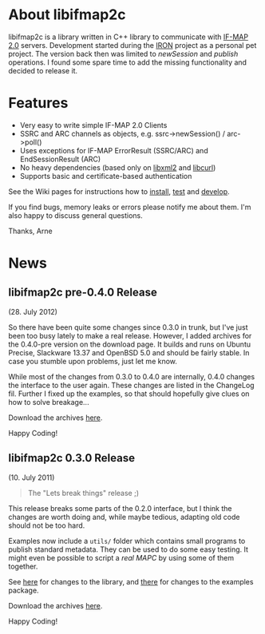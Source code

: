 # About libifmap2c #
libifmap2c is a library written in C++ library to communicate with [IF-MAP 2.0](http://www.trustedcomputinggroup.org/resources/tnc_ifmap_binding_for_soap_specification) servers. Development started during the [IRON](http://trust.inform.fh-hannover.de/joomla/index.php/projects/iron) project as a personal pet project. The version back then was limited to _newSession_ and _publish_ operations. I found some spare time to add the missing functionality and decided to release it.

# Features #
  * Very easy to write simple IF-MAP 2.0 Clients
  * SSRC and ARC channels as objects, e.g. ssrc->newSession() / arc->poll()
  * Uses exceptions for IF-MAP ErrorResult (SSRC/ARC) and EndSessionResult (ARC)
  * No heavy dependencies (based only on [libxml2](http://xmlsoft.org/) and [libcurl](http://curl.haxx.se/))
  * Supports basic and certificate-based authentication


See the Wiki pages for instructions how to [install](Install.md), [test](Testing.md) and
[develop](Develop.md).

If you find bugs, memory leaks or errors please notify me about them. I'm also
happy to discuss general questions.

Thanks, Arne

# News #
## libifmap2c pre-0.4.0 Release ##
(28. July 2012)

So there have been quite some changes since 0.3.0 in trunk, but I've just been too busy lately to make a real release. However, I added archives for the 0.4.0-pre version on the download page. It builds and runs on Ubuntu Precise, Slackware 13.37 and OpenBSD 5.0 and should be fairly stable. In case you stumble upon problems, just let me know.

While most of the changes from 0.3.0 to 0.4.0 are internally, 0.4.0 changes the interface to the user again. These changes are listed in the ChangeLog fil. Further I fixed up the examples, so that should hopefully give clues on how to solve breakage...

Download the archives [here](http://code.google.com/p/libifmap2c/downloads/list).

Happy Coding!

## libifmap2c 0.3.0 Release ##
(10. July 2011)

> The "Lets break things" release ;)

This release breaks some parts of the 0.2.0 interface, but I think the changes are
worth doing and, while maybe tedious, adapting old code should not be too hard.

Examples now include a `utils/` folder which contains small programs to publish standard metadata. They can be used to do some easy testing. It might even be possible to script a _real MAPC_ by using some of them together.

See [here](LibraryChanges030.md) for changes to the library, and [there](ExamplesChanges030.md) for changes to the examples package.

Download the archives [here](http://code.google.com/p/libifmap2c/downloads/list).

Happy Coding!